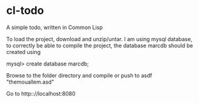 cl-todo
=======

A simple todo, written in Common Lisp

To load the project, download and unzip/untar.
I am using mysql database, to correctly be able to compile the project, the database marcdb should be created using

mysql> create database marcdb;

Browse to the folder directory and compile or push to asdf "themouallem.asd"

Go to http:://localhost:8080
